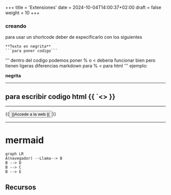 +++
title = 'Extensiones'
date = 2024-10-04T14:00:37+02:00
draft = false
weight = 10
+++



### creando
para usar un shortcode deber de especificarlo con los siguientes 

```
**Texto en negrita** 
```para poner codigo```
```
'''
dentro del codigo podemos poner % o < deberia funcionar bien pero tienen ligeras diferencias
markdown para %
< para html
'''
ejemplo:





**negrita**     

--- 
para escribir codigo html 
{{ `<> }}
---

---
{{<button style="info" href="www.google.com" >}}Accede a la web {{</button>}}

---

# mermaid
```mermaid
graph LR
A(navegador) --Llama--> B
B --> D
B --> C
B --> E

```
## Recursos

